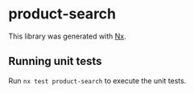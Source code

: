 # product-search

This library was generated with [Nx](https://nx.dev).

## Running unit tests

Run `nx test product-search` to execute the unit tests.
